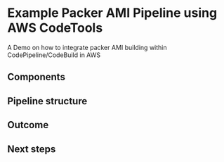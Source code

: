 # Example Packer AMI Pipeline using AWS CodeTools

A Demo on how to integrate packer AMI building within CodePipeline/CodeBuild in AWS


## Components


## Pipeline structure


## Outcome


## Next steps